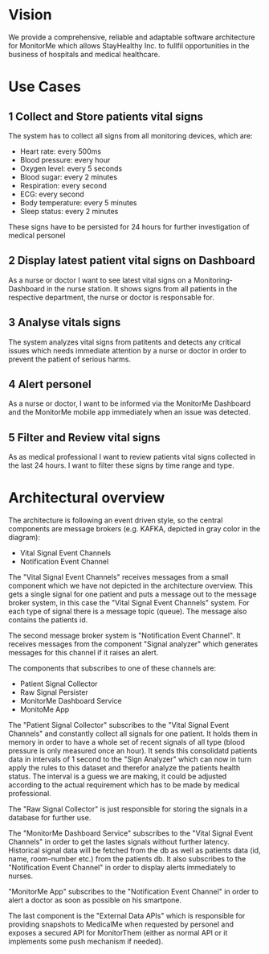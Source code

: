 # Vision
We provide a comprehensive, reliable and adaptable software architecture for MonitorMe which allows StayHealthy Inc. to fullfil opportunities in the business of hospitals and medical healthcare.

# Use Cases

## 1 Collect and Store patients vital signs
The system has to collect all signs from all monitoring devices, which are:

* Heart rate: every 500ms
* Blood pressure: every hour
* Oxygen level: every 5 seconds
* Blood sugar: every 2 minutes
* Respiration: every second
* ECG: every second
* Body temperature: every 5 minutes
* Sleep status: every 2 minutes

These signs have to be persisted for 24 hours for further investigation of medical personel

## 2 Display latest patient vital signs on Dashboard
As a nurse or doctor I want to see latest vital signs on a Monitoring-Dashboard in the nurse station. It shows signs from all patients in the respective department, the nurse or doctor is responsable for.

## 3 Analyse vitals signs
The system analyzes vital signs from patitents and detects any critical issues which needs immediate attention by a nurse or doctor in order to prevent the patient of serious harms.

## 4 Alert personel
As a nurse or doctor, I want to be informed via the MonitorMe Dashboard and the MonitorMe mobile app immediately when an issue was detected.

## 5 Filter and Review vital signs
As as medical professional I want to review patients vital signs collected in the last 24 hours. I want to filter these signs by time range and type. 

# Architectural overview
The architecture is following an event driven style, so the central components are message brokers (e.g. KAFKA, depicted in gray color in the diagram):

* Vital Signal Event Channels
* Notification Event Channel

The "Vital Signal Event Channels" receives messages from a small component which we have not depicted in the architecture overview. This gets a single signal for one patient and puts a message out to the message broker system, in this case the "Vital Signal Event Channels" system. For each type of signal there is a message topic (queue). The message also contains the patients id.

The second message broker system is "Notification Event Channel". It receives messages from the component "Signal analyzer" which generates messages for this channel if it raises an alert.

The components that subscribes to one of these channels are:

* Patient Signal Collector
* Raw Signal Persister
* MonitorMe Dashboard Service
* MonitoMe App

The "Patient Signal Collector" subscribes to the "Vital Signal Event Channels" and constantly collect all signals for one patient. It holds them in memory in order to have a whole set of recent signals of all type (blood pressure is only measured once an hour). It sends this consolidatd patients data in intervals of 1 second to the "Sign Analyzer" which can now in turn apply the rules to this dataset and therefor analyze the patients health status. The interval is a guess we are making, it could be adjusted according to the actual requirement which has to be made by medical professional.

The "Raw Signal Collector" is just responsible for storing the signals in a database for further use.

The "MonitorMe Dashboard Service" subscribes to the "Vital Signal Event Channels" in order to get the lastes signals without further latency. Historical signal data will be fetched from the db as well as patients data (id, name, room-number etc.) from the patients db. It also subscribes to the "Notification Event Channel" in order to display alerts immediately to nurses.

"MonitorMe App" subscribes to the "Notification Event Channel" in order to alert a doctor as soon as possible on his smartpone.

The last component is the "External Data APIs" which is responsible for providing snapshots to MedicalMe when requested by personel and exposes a secured API for MonitorThem (either as normal API or it implements some push mechanism if needed). 

 
